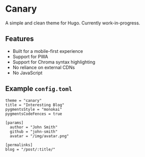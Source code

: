 # Canary
A simple and clean theme for Hugo. Currently work-in-progress.

## Features
- Built for a mobile-first experience
- Support for PWA
- Support for Chroma syntax highlighting
- No reliance on external CDNs
- No JavaScript

## Example `config.toml`

```
theme = "canary"
title = "Interesting Blog"
pygmentsStyle = "monokai"
pygmentsCodeFences = true

[params]
  author = "John Smith"
  github = "john-smith"
  avatar = "/img/avatar.png"

[permalinks]
blog = "/post/:title/"
```